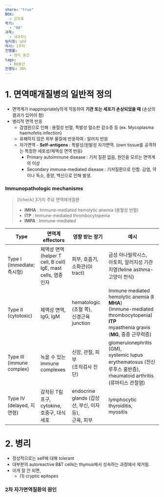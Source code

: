 ```yaml
---
share: "true"
BOX:
  - 강의록
학기:
  - "08"
과목:
  - 내과학1
팀티칭: 남내
차시: 1주차
진행률:
  - 정리_중간
tags:
  - 08중간
진행도: 30%
---
```



 
# 1. 면역매개질병의 일반적 정의

- 면역계가 inappropriately하게 작동하여 **기관 또는 세포가 손상되었을 때** (손상의 결과가 있어야 함)
- 병리적 면역 반응
	- 감염원으로 인해 : 용혈성 빈혈, 특발성 혈소판 감소증 등 (ex. Mycoplasma haemofelis infection)
	- 유해하지 않은 외부 물질에 반응하여 : 알러지 반응
	- 자가면역 - **Self-antigens** : 특발성/원발성 자가면역. (own tissue를 공격하는 특정한 세포성/체액성 면역 반응)
		- Primary autoimmune disease : 기저 질환 없음, 원인을 모르는 면역계의 이상
		- Secondary immune-mediated disease : 기저질환으로 인함. 감염, 약이나 독소, 종양, 백신으로 인해 발생.

### Immunopathologic mechanisms

>[!check] 3가지 주요 면역매개질환
>- **IMHA** : Immune-mediated hemolytic anemia (용혈성 빈혈)
>- **ITP** : Immune-mediated thrombocytopenia
>- **IMPA** : Immune-mediated 

| Type                       | 면역계 effectors                                               | 영향 받는 장기                                    | 예시                                                                                                                                |
| -------------------------- | ----------------------------------------------------------- | ------------------------------------------- | --------------------------------------------------------------------------------------------------------------------------------- |
| Type Ⅰ<br>(immediate; 즉시형) | 체액성 면역<br>(helper T cell, B cell)<br>IgE, mast cells, 염증 인자 | 피부, 호흡기, 소화관(GI tract)                      | 급성 아나필락시스,<br>아토피, 알러지성 기관지염(feline asthma-고양이 천식)                                                                                |
| Type Ⅱ<br>(cytotoxic)      | 체액성 면역,<br>IgG, IgM                                         | hematologic (조혈 쪽),<br>신경근육 junction        | Immune mediated hemolytic anemia (**I MHA**)<br>(Immune-mediated thrombocytopenia) **ITP**<br>myasthenia gravis (**MG**, 중증 근무력증) |
| Type Ⅲ<br>(immune complex) | 녹을 수 있는<br>immune complexes                                 | 신장, 관절, 피부<br>(조직검사 진단)                     | glomerulonephritis (GM),<br>systemic lupus erythematosus (전신 루푸스 홍반증),<br>rheumatoid arthritis (류마티스 관절염)                         |
| Type Ⅳ<br>(delayed, 지연형)   | 감작된 T림프구,<br>cytokine,<br>호중구, 대식세포                         | endocrine glands (갑상선, 부신, 이자 등),<br>근육, 피부 | lymphocytic thyroiditis,<br>myositis                                                                                              |

# 2. 병리

- 정상적으로는 self에 대해 tolerant
- 대부분의 autoreactive B&T cells는 thymus에서 성숙하는 과정에서 제거됨.
- 이게 잘 안 되면,
	- (1) cryptic epitopes 

### 2차 자가면역질환의 원인